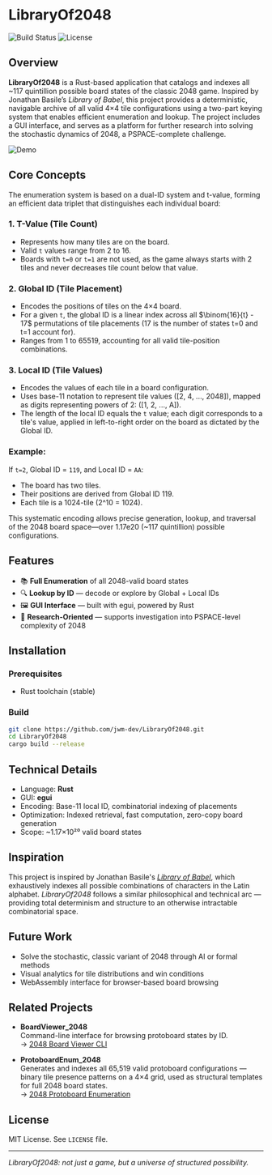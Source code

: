 # LibraryOf2048  
![Build Status](https://img.shields.io/badge/build-passing-brightgreen) ![License](https://img.shields.io/badge/license-MIT-blue)

## Overview

**LibraryOf2048** is a Rust-based application that catalogs and indexes all ~117 quintillion possible board states of the classic 2048 game. Inspired by Jonathan Basile’s *Library of Babel*, this project provides a deterministic, navigable archive of all valid 4×4 tile configurations using a two-part keying system that enables efficient enumeration and lookup. The project includes a GUI interface, and serves as a platform for further research into solving the stochastic dynamics of 2048, a PSPACE-complete challenge.

![Demo](https://i.imgur.com/9y3PaSN.gif)

## Core Concepts

The enumeration system is based on a dual-ID system and t-value, forming an efficient data triplet that distinguishes each individual board:

### 1. **T-Value (Tile Count)**
- Represents how many tiles are on the board.
- Valid `t` values range from 2 to 16.
- Boards with `t=0` or `t=1` are not used, as the game always starts with 2 tiles and never decreases tile count below that value.

### 2. **Global ID (Tile Placement)**
- Encodes the positions of tiles on the 4×4 board.
- For a given `t`, the global ID is a linear index across all  $\binom{16}{t} - 17$ permutations of tile placements (17 is the number of states t=0 and t=1 account for).
- Ranges from 1 to 65519, accounting for all valid tile-position combinations.

### 3. **Local ID (Tile Values)**
- Encodes the values of each tile in a board configuration.
- Uses base-11 notation to represent tile values \([2, 4, ..., 2048]\), mapped as digits representing powers of 2: \([1, 2, ..., A]\).
- The length of the local ID equals the `t` value; each digit corresponds to a tile's value, applied in left-to-right order on the board as dictated by the Global ID.

### Example:
If `t=2`, Global ID = `119`, and Local ID = `AA`:
- The board has two tiles.
- Their positions are derived from Global ID 119.
- Each tile is a 1024-tile (2^10 = 1024).

This systematic encoding allows precise generation, lookup, and traversal of the 2048 board space—over 1.17e20 (~117 quintillion) possible configurations.

## Features

- 📚 **Full Enumeration** of all 2048-valid board states
- 🔍 **Lookup by ID** — decode or explore by Global + Local IDs
- 🖼️ **GUI Interface** — built with egui, powered by Rust
- 🧠 **Research-Oriented** — supports investigation into PSPACE-level complexity of 2048

## Installation

### Prerequisites
- Rust toolchain (stable)

### Build
```bash
git clone https://github.com/jwm-dev/LibraryOf2048.git
cd LibraryOf2048
cargo build --release
```

## Technical Details

- Language: **Rust**  
- GUI: **egui**  
- Encoding: Base-11 local ID, combinatorial indexing of placements  
- Optimization: Indexed retrieval, fast computation, zero-copy board generation  
- Scope: ~1.17×10²⁰ valid board states

## Inspiration

This project is inspired by Jonathan Basile's *[Library of Babel](https://libraryofbabel.info/)*, which exhaustively indexes all possible combinations of characters in the Latin alphabet. *LibraryOf2048* follows a similar philosophical and technical arc — providing total determinism and structure to an otherwise intractable combinatorial space.

## Future Work

- Solve the stochastic, classic variant of 2048 through AI or formal methods
- Visual analytics for tile distributions and win conditions
- WebAssembly interface for browser-based board browsing

## Related Projects

- **BoardViewer_2048**  
  Command-line interface for browsing protoboard states by ID.  
  → [2048 Board Viewer CLI](https://github.com/jwm-dev/BoardViewer_2048)

- **ProtoboardEnum_2048**  
  Generates and indexes all 65,519 valid protoboard configurations — binary tile presence patterns on a 4×4 grid, used as structural templates for full 2048 board states.  
  → [2048 Protoboard Enumeration](https://github.com/jwm-dev/ProtoboardEnum_2048)

## License

MIT License. See `LICENSE` file.

---

*LibraryOf2048: not just a game, but a universe of structured possibility.*
